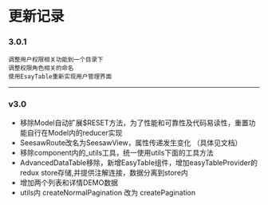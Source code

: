 # 更新记录 #

### 3.0.1
    调整用户权限相关功能到一个目录下
    调整权限角色相关的命名
    使用EsayTable重新实现用户管理界面
    
---

### v3.0

- 移除Model自动扩展$RESET方法，为了性能和可靠性及代码易读性，重置功能自行在Model内的reducer实现
- SeesawRoute改名为SeesawView，属性传递发生变化 （具体见文档）
- 移除component内的_utils工具，统一使用utils下面的工具方法
- AdvancedDataTable移除，新增EasyTable组件，增加easyTableProvider的redux store存储,并提供注解连接，数据分离到store内
- 增加两个列表和详情DEMO数据
- utils内 createNormalPagination 改为 createPagination
